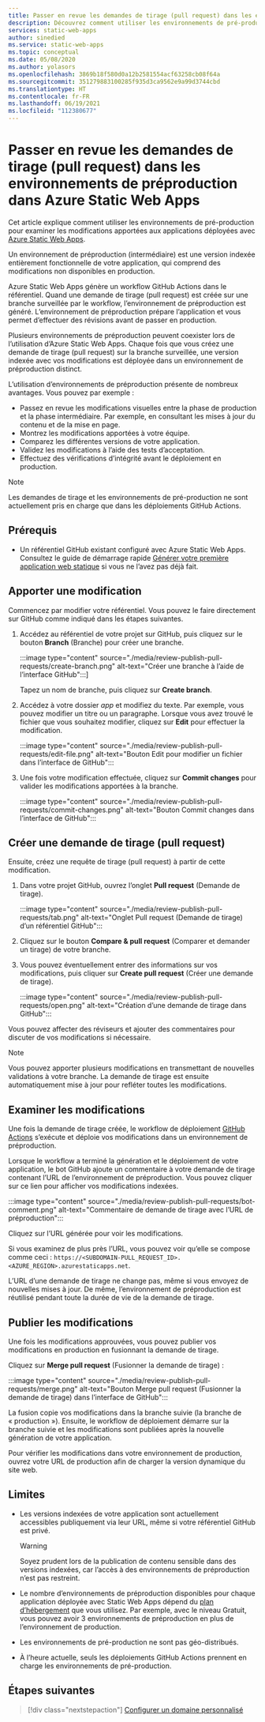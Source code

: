 ```yaml
---
title: Passer en revue les demandes de tirage (pull request) dans les environnements de préproduction dans Azure Static Web Apps
description: Découvrez comment utiliser les environnements de pré-production pour passer en revue les modifications apportées aux requêtes de tirage (pull request) dans Azure static Web Apps.
services: static-web-apps
author: sinedied
ms.service: static-web-apps
ms.topic: conceptual
ms.date: 05/08/2020
ms.author: yolasors
ms.openlocfilehash: 3869b18f580d0a12b2581554acf63258cb08f64a
ms.sourcegitcommit: 351279883100285f935d3ca9562e9a99d3744cbd
ms.translationtype: HT
ms.contentlocale: fr-FR
ms.lasthandoff: 06/19/2021
ms.locfileid: "112380677"
---
```

# <a name="review-pull-requests-in-pre-production-environments-in-azure-static-web-apps"></a>Passer en revue les demandes de tirage (pull request) dans les environnements de préproduction dans Azure Static Web Apps

Cet article explique comment utiliser les environnements de pré-production pour examiner les modifications apportées aux applications déployées avec [Azure Static Web Apps](overview.md).

Un environnement de préproduction (intermédiaire) est une version indexée entièrement fonctionnelle de votre application, qui comprend des modifications non disponibles en production.

Azure Static Web Apps génère un workflow GitHub Actions dans le référentiel. Quand une demande de tirage (pull request) est créée sur une branche surveillée par le workflow, l’environnement de préproduction est généré. L’environnement de préproduction prépare l’application et vous permet d’effectuer des révisions avant de passer en production.

Plusieurs environnements de préproduction peuvent coexister lors de l’utilisation d’Azure Static Web Apps. Chaque fois que vous créez une demande de tirage (pull request) sur la branche surveillée, une version indexée avec vos modifications est déployée dans un environnement de préproduction distinct.

L’utilisation d’environnements de préproduction présente de nombreux avantages. Vous pouvez par exemple :

- Passez en revue les modifications visuelles entre la phase de production et la phase intermédiaire. Par exemple, en consultant les mises à jour du contenu et de la mise en page.
- Montrez les modifications apportées à votre équipe.
- Comparez les différentes versions de votre application.
- Validez les modifications à l’aide des tests d’acceptation.
- Effectuez des vérifications d’intégrité avant le déploiement en production.

> [!NOTE]
> Les demandes de tirage et les environnements de pré-production ne sont actuellement pris en charge que dans les déploiements GitHub Actions.

## <a name="prerequisites"></a>Prérequis

- Un référentiel GitHub existant configuré avec Azure Static Web Apps. Consultez le guide de démarrage rapide [Générer votre première application web statique](getting-started.md) si vous ne l’avez pas déjà fait.

## <a name="make-a-change"></a>Apporter une modification

Commencez par modifier votre référentiel. Vous pouvez le faire directement sur GitHub comme indiqué dans les étapes suivantes.

1. Accédez au référentiel de votre projet sur GitHub, puis cliquez sur le bouton **Branch** (Branche) pour créer une branche.

    :::image type="content" source="./media/review-publish-pull-requests/create-branch.png" alt-text="Créer une branche à l’aide de l’interface GitHub":::]

    Tapez un nom de branche, puis cliquez sur **Create branch**.

1. Accédez à votre dossier _app_ et modifiez du texte. Par exemple, vous pouvez modifier un titre ou un paragraphe. Lorsque vous avez trouvé le fichier que vous souhaitez modifier, cliquez sur **Edit** pour effectuer la modification.

    :::image type="content" source="./media/review-publish-pull-requests/edit-file.png" alt-text="Bouton Edit pour modifier un fichier dans l’interface de GitHub":::

1. Une fois votre modification effectuée, cliquez sur **Commit changes** pour valider les modifications apportées à la branche.

    :::image type="content" source="./media/review-publish-pull-requests/commit-changes.png" alt-text="Bouton Commit changes dans l’interface de GitHub":::

## <a name="create-a-pull-request"></a>Créer une demande de tirage (pull request)

Ensuite, créez une requête de tirage (pull request) à partir de cette modification.

1. Dans votre projet GitHub, ouvrez l’onglet **Pull request** (Demande de tirage).

    :::image type="content" source="./media/review-publish-pull-requests/tab.png" alt-text="Onglet Pull request (Demande de tirage) d’un référentiel GitHub":::

1. Cliquez sur le bouton **Compare & pull request** (Comparer et demander un tirage) de votre branche.

1. Vous pouvez éventuellement entrer des informations sur vos modifications, puis cliquer sur **Create pull request** (Créer une demande de tirage).

    :::image type="content" source="./media/review-publish-pull-requests/open.png" alt-text="Création d’une demande de tirage dans GitHub":::

Vous pouvez affecter des réviseurs et ajouter des commentaires pour discuter de vos modifications si nécessaire.

> [!NOTE]
> Vous pouvez apporter plusieurs modifications en transmettant de nouvelles validations à votre branche. La demande de tirage est ensuite automatiquement mise à jour pour refléter toutes les modifications.

## <a name="review-changes"></a>Examiner les modifications

Une fois la demande de tirage créée, le workflow de déploiement [GitHub Actions](https://github.com/features/actions) s’exécute et déploie vos modifications dans un environnement de préproduction.

Lorsque le workflow a terminé la génération et le déploiement de votre application, le bot GitHub ajoute un commentaire à votre demande de tirage contenant l’URL de l’environnement de préproduction. Vous pouvez cliquer sur ce lien pour afficher vos modifications indexées.

:::image type="content" source="./media/review-publish-pull-requests/bot-comment.png" alt-text="Commentaire de demande de tirage avec l’URL de préproduction":::

Cliquez sur l’URL générée pour voir les modifications.

Si vous examinez de plus près l’URL, vous pouvez voir qu’elle se compose comme ceci : `https://<SUBDOMAIN-PULL_REQUEST_ID>.<AZURE_REGION>.azurestaticapps.net`.

L’URL d’une demande de tirage ne change pas, même si vous envoyez de nouvelles mises à jour. De même, l’environnement de préproduction est réutilisé pendant toute la durée de vie de la demande de tirage.

## <a name="publish-changes"></a>Publier les modifications

Une fois les modifications approuvées, vous pouvez publier vos modifications en production en fusionnant la demande de tirage.

Cliquez sur **Merge pull request** (Fusionner la demande de tirage) :

:::image type="content" source="./media/review-publish-pull-requests/merge.png" alt-text="Bouton Merge pull request (Fusionner la demande de tirage) dans l’interface de GitHub":::

La fusion copie vos modifications dans la branche suivie (la branche de « production »). Ensuite, le workflow de déploiement démarre sur la branche suivie et les modifications sont publiées après la nouvelle génération de votre application.

Pour vérifier les modifications dans votre environnement de production, ouvrez votre URL de production afin de charger la version dynamique du site web.

## <a name="limitations"></a>Limites

- Les versions indexées de votre application sont actuellement accessibles publiquement via leur URL, même si votre référentiel GitHub est privé.

    > [!WARNING]
    > Soyez prudent lors de la publication de contenu sensible dans des versions indexées, car l’accès à des environnements de préproduction n’est pas restreint.

- Le nombre d’environnements de préproduction disponibles pour chaque application déployée avec Static Web Apps dépend du [plan d’hébergement](plans.md) que vous utilisez. Par exemple, avec le niveau Gratuit, vous pouvez avoir 3 environnements de préproduction en plus de l’environnement de production.

- Les environnements de pré-production ne sont pas géo-distribués.

- À l’heure actuelle, seuls les déploiements GitHub Actions prennent en charge les environnements de pré-production.

## <a name="next-steps"></a>Étapes suivantes

> [!div class="nextstepaction"]
> [Configurer un domaine personnalisé](custom-domain.md)
